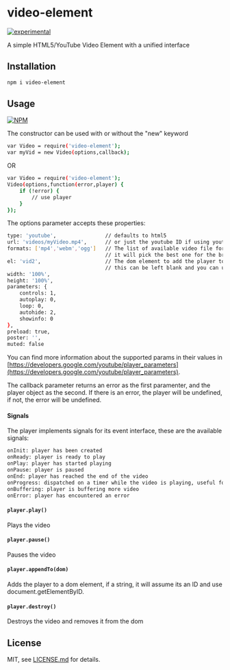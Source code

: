 # video-element

[![experimental](http://badges.github.io/stability-badges/dist/experimental.svg)](http://github.com/badges/stability-badges)

A simple HTML5/YouTube Video Element with a unified interface

## Installation

```bash
npm i video-element
```

## Usage

[![NPM](https://nodei.co/npm/video-element.png)](https://www.npmjs.com/package/video-element)

The constructor can be used with or without the "new" keyword

```bash
var Video = require('video-element');
var myVid = new Video(options,callback);
```

OR

```bash
var Video = require('video-element');
Video(options,function(error,player) {
	if (!error) {
		// use player
	}
});
```

The options parameter accepts these properties:

```bash
type: 'youtube', 				// defaults to html5
url: 'videos/myVideo.mp4', 		// or just the youtube ID if using youtube
formats: ['mp4','webm','ogg'] 	// The list of available video file format
								// it will pick the best one for the browser
el: 'vid2', 					// The dom element to add the player to,
								// this can be left blank and you can use appendTo later
width: '100%',
height: '100%',
parameters: {
	controls: 1,
	autoplay: 0,
	loop: 0,
	autohide: 2,
	showinfo: 0
},
preload: true,
poster: '',
muted: false
```

You can find more information about the supported params in their values in [https://developers.google.com/youtube/player_parameters](https://developers.google.com/youtube/player_parameters).

The callback parameter returns an error as the first paramenter, and the player object as the second. If there is an error, the player will be undefined, if not, the error will be undefined.

#### Signals

The player implements signals for its event interface, these are the available signals:

```bash
onInit: player has been created
onReady: player is ready to play
onPlay: player has started playing
onPause: player is paused
onEnd: player has reached the end of the video
onProgress: dispatched on a timer while the video is playing, useful for tracking time/duration/load
onBuffering: player is buffering more video
onError: player has encountered an error
```

#### `player.play()`

Plays the video

#### `player.pause()`

Pauses the video

#### `player.appendTo(dom)`

Adds the player to a dom element, if a string, it will assume its an ID and use document.getElementByID.

#### `player.destroy()`

Destroys the video and removes it from the dom

## License

MIT, see [LICENSE.md](http://github.com/njam3/video-element/blob/master/LICENSE.md) for details.
